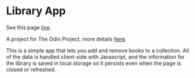 # Library App

See this page [live](https://ubercj.github.io/library-app/).

A project for The Odin Project, more details [here](https://www.theodinproject.com/paths/full-stack-ruby-on-rails/courses/javascript/lessons/library).

This is a simple app that lets you add and remove books to a collection. All of the data is handled client-side with Javascript, and the information for the library is saved in local storage so it persists even when the page is closed or refreshed.